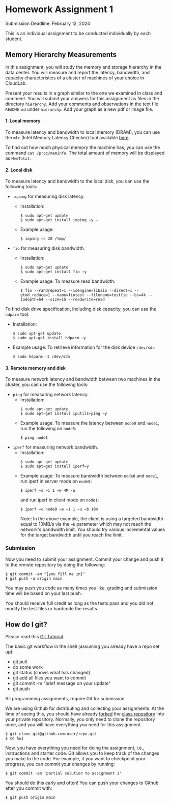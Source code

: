 # Homework Assignment 1

Submission Deadline: February 12, 2024

This is an individual assignment to be conducted individually by each student.

## Memory Hierarchy Measurements

In this assignment, you will study the memory and storage hierarchy in the data center. You will measure and report the latency, bandwidth, and capacity characteristics of a cluster of machines of your choice in CloudLab. 

Present your results in a graph similar to the one we examined in class and comment. You will submit your answers for this assignment as files in the directory `hierarchy`. Add your comments and observations in the text file `README.md` under `hierarchy`. Add your graph as a new pdf or image file. 

#### 1. Local memory 

To measure latency and bandwidth to local memory (DRAM), you can use the `mlc` (Intel Memory Latency Checker) tool available [here](https://www.intel.com/content/www/us/en/developer/articles/tool/intelr-memory-latency-checker.html). 

To find out how much physical memory the machine has, you can use the command `cat /proc/meminfo`. The total amount of memory will be displayed as `MemTotal`.

#### 2. Local disk 

To measure latency and bandwidth to the local disk, you can use the following tools:

- `ioping` for measuring disk latency.
  - Installation:
    ```
    $ sudo apt−get update
    $ sudo apt−get install ioping −y – 
    ```
  - Example usage:
    ```
    $ ioping −c 20 /tmp/
    ```

- `fio` for measuring disk bandwidth.
  - Installation: 
    ```
    $ sudo apt−get update
    $ sudo apt−get install fio −y
    ```
  - Example usage: To measure read bandwidth:
    ```
    $ fio --randrepeat=1 --ioengine=libaio --direct=1 --gtod_reduce=1 --name=fiotest --filename=testfio --bs=4k --iodepth=64 --size=1G --readwrite=read
    ```

To find disk drive specification, including disk capacity, you can use the `hdparm` tool.
  - Installation:

    ```
    $ sudo apt-get update
    $ sudo apt−get install hdparm −y
    ```

  - Example usage: To retrieve information for the disk device `/dev/sda` 

    ```
    $ sudo hdparm -I /dev/sda
    ```

#### 3. Remote memory and disk 

To measure network latency and bandwidth between two machines in the cluster, you can use the following tools:

- `ping` for measuring network latency.
  - Installation:
    ```
    $ sudo apt-get update
    $ sudo apt−get install iputils−ping −y
    ```
  - Example usage: To measure the latency between `node0` and `node1`, run the following on `node0`:
    ```
    $ ping node1
    ```
- `iperf` for measuring network bandwidth. 
  - Installation: 
    ```
    $ sudo apt−get update
    $ sudo apt−get install iperf−y
    ```
  - Example usage: To measure bandwidth between `node0` and `node1`, run iperf in server mode on `node0`:
    ```
    $ iperf −s −i 1 −w 4M -u
    ```
    and run iperf in client mode on `node1`:
    ```
    $ iperf −c node0 −e −i 1 −u −b 10m
    ```
    Note: In the above example, the client is using a targeted bandwidth equal to 10MB/s via the `−b` parameter which may not reach the network's bandwidth limit. You should try various incremental values ​​for the target bandwidth until you reach the limit.

### Submission

Now you need to submit your assignment. Commit your change and push it to the remote repository by doing the following:

```
$ git commit -am "[you fill me in]"
$ git push -u origin main
```

You may push you code as many times you like, grading and submission time will be based on your last push.

You should receive full credit as long as the tests pass and you did not modify the test files or hardcode the results. 

## How do I git?

Please read this [Git Tutorial](https://docs.github.com/en/get-started/quickstart/hello-world).

The basic git workflow in the shell (assuming you already have a repo set up):

- git pull
- do some work
- git status (shows what has changed)
- git add all files you want to commit
- git commit -m "brief message on your update"
- git push

All programming assignments, require Git for submission.

We are using Github for distributing and collecting your assignments. At the time of seeing this, you should have already [forked](https://docs.github.com/en/get-started/quickstart/fork-a-repo) the [class repository](https://github.com/ucy-coast/cs452-sp24/) into your private repository. Normally, you only need to clone the repository once, and you will have everything you need for this assignment.

```
$ git clone git@github.com:user/repo.git
$ cd hw1
```

Now, you have everything you need for doing the assignment, i.e., instructions and starter code. Git allows you to keep track of the changes you make to the code. For example, if you want to checkpoint your progress, you can commit your changes by running:

```
$ git commit -am 'partial solution to assignment 1'
```

You should do this early and often! You can push your changes to Github after you commit with:

```
$ git push origin main
``` 
